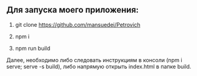 ## Для запуска моего приложения:

1. git clone https://github.com/mansuedei/Petrovich

2. npm i

3. npm run build

Далее, необходимо либо следовать инструкциям в консоли (npm i serve; serve -s build), либо напрямую открыть index.html в папке build.
